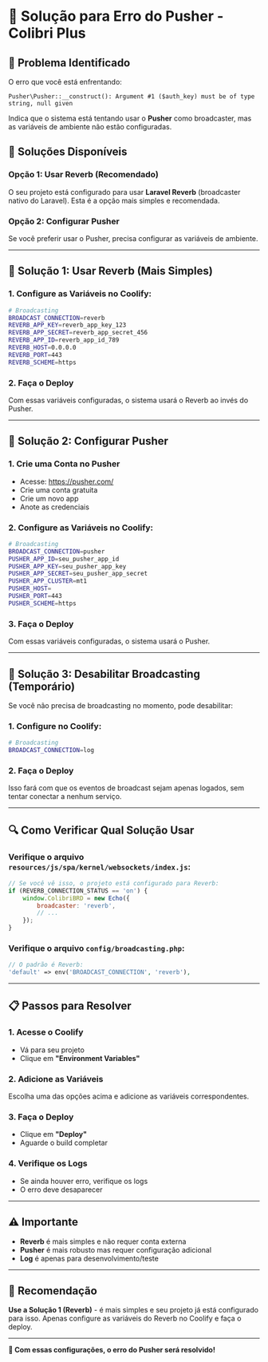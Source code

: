 # 🔧 Solução para Erro do Pusher - Colibri Plus

## 🚨 **Problema Identificado**

O erro que você está enfrentando:
```
Pusher\Pusher::__construct(): Argument #1 ($auth_key) must be of type string, null given
```

Indica que o sistema está tentando usar o **Pusher** como broadcaster, mas as variáveis de ambiente não estão configuradas.

## 🎯 **Soluções Disponíveis**

### **Opção 1: Usar Reverb (Recomendado)**
O seu projeto está configurado para usar **Laravel Reverb** (broadcaster nativo do Laravel). Esta é a opção mais simples e recomendada.

### **Opção 2: Configurar Pusher**
Se você preferir usar o Pusher, precisa configurar as variáveis de ambiente.

---

## 🚀 **Solução 1: Usar Reverb (Mais Simples)**

### 1. **Configure as Variáveis no Coolify:**

```bash
# Broadcasting
BROADCAST_CONNECTION=reverb
REVERB_APP_KEY=reverb_app_key_123
REVERB_APP_SECRET=reverb_app_secret_456
REVERB_APP_ID=reverb_app_id_789
REVERB_HOST=0.0.0.0
REVERB_PORT=443
REVERB_SCHEME=https
```

### 2. **Faça o Deploy**
Com essas variáveis configuradas, o sistema usará o Reverb ao invés do Pusher.

---

## 🚀 **Solução 2: Configurar Pusher**

### 1. **Crie uma Conta no Pusher**
- Acesse: https://pusher.com/
- Crie uma conta gratuita
- Crie um novo app
- Anote as credenciais

### 2. **Configure as Variáveis no Coolify:**

```bash
# Broadcasting
BROADCAST_CONNECTION=pusher
PUSHER_APP_ID=seu_pusher_app_id
PUSHER_APP_KEY=seu_pusher_app_key
PUSHER_APP_SECRET=seu_pusher_app_secret
PUSHER_APP_CLUSTER=mt1
PUSHER_HOST=
PUSHER_PORT=443
PUSHER_SCHEME=https
```

### 3. **Faça o Deploy**
Com essas variáveis configuradas, o sistema usará o Pusher.

---

## 🚀 **Solução 3: Desabilitar Broadcasting (Temporário)**

Se você não precisa de broadcasting no momento, pode desabilitar:

### 1. **Configure no Coolify:**

```bash
# Broadcasting
BROADCAST_CONNECTION=log
```

### 2. **Faça o Deploy**
Isso fará com que os eventos de broadcast sejam apenas logados, sem tentar conectar a nenhum serviço.

---

## 🔍 **Como Verificar Qual Solução Usar**

### **Verifique o arquivo `resources/js/spa/kernel/websockets/index.js`:**

```javascript
// Se você vê isso, o projeto está configurado para Reverb:
if (REVERB_CONNECTION_STATUS == 'on') {
    window.ColibriBRD = new Echo({
        broadcaster: 'reverb',
        // ...
    });
}
```

### **Verifique o arquivo `config/broadcasting.php`:**

```php
// O padrão é Reverb:
'default' => env('BROADCAST_CONNECTION', 'reverb'),
```

---

## 📋 **Passos para Resolver**

### **1. Acesse o Coolify**
- Vá para seu projeto
- Clique em **"Environment Variables"**

### **2. Adicione as Variáveis**
Escolha uma das opções acima e adicione as variáveis correspondentes.

### **3. Faça o Deploy**
- Clique em **"Deploy"**
- Aguarde o build completar

### **4. Verifique os Logs**
- Se ainda houver erro, verifique os logs
- O erro deve desaparecer

---

## ⚠️ **Importante**

- **Reverb** é mais simples e não requer conta externa
- **Pusher** é mais robusto mas requer configuração adicional
- **Log** é apenas para desenvolvimento/teste

---

## 🎯 **Recomendação**

**Use a Solução 1 (Reverb)** - é mais simples e seu projeto já está configurado para isso. Apenas configure as variáveis do Reverb no Coolify e faça o deploy.

---

**🚀 Com essas configurações, o erro do Pusher será resolvido!**
